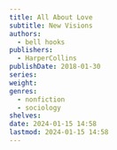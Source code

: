 ```yaml
---
title: All About Love
subtitle: New Visions
authors:
  - bell hooks
publishers:
  - HarperCollins
publishDate: 2018-01-30
series: 
weight: 
genres:
  - nonfiction
  - sociology
shelves: 
date: 2024-01-15 14:58
lastmod: 2024-01-15 14:58
---
```


